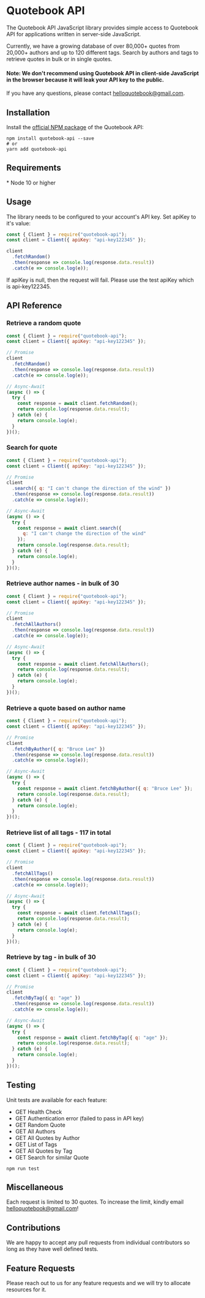 # Quotebook API

The Quotebook API JavaScript library provides simple access to Quotebook API for applications written in server-side JavaScript.

Currently, we have a growing database of over 80,000+ quotes from 20,000+ authors and up to 120 different tags. Search by authors and tags to retrieve quotes in bulk or in single quotes.

#### Note: We don't recommend using Quotebook API in client-side JavaScript in the browser because it will leak your API key to the public.

If you have any questions, please contact helloquotebook@gmail.com.

## Installation

Install the [official NPM package](https://www.npmjs.com/package/quotebook-api) of the Quotebook API:

```
npm install quotebook-api --save
# or
yarn add quotebook-api
```

## Requirements

\* Node 10 or higher

## Usage

The library needs to be configured to your account's API key. Set apiKey to it's value:

```javascript
const { Client } = require("quotebook-api");
const client = Client({ apiKey: "api-key122345" });

client
  .fetchRandom()
  .then(response => console.log(response.data.result))
  .catch(e => console.log(e));
```

If apiKey is null, then the request will fail. Please use the test apiKey which is api-key122345.

## API Reference

### Retrieve a random quote

```javascript
const { Client } = require("quotebook-api");
const client = Client({ apiKey: "api-key122345" });

// Promise
client
  .fetchRandom()
  .then(response => console.log(response.data.result))
  .catch(e => console.log(e));

// Async-Await
(async () => {
  try {
    const response = await client.fetchRandom();
    return console.log(response.data.result);
  } catch (e) {
    return console.log(e);
  }
})();
```

### Search for quote

```javascript
const { Client } = require("quotebook-api");
const client = Client({ apiKey: "api-key122345" });

// Promise
client
  .search({ q: "I can't change the direction of the wind" })
  .then(response => console.log(response.data.result))
  .catch(e => console.log(e));

// Async-Await
(async () => {
  try {
    const response = await client.search({
      q: "I can't change the direction of the wind"
    });
    return console.log(response.data.result);
  } catch (e) {
    return console.log(e);
  }
})();
```

### Retrieve author names - in bulk of 30

```javascript
const { Client } = require("quotebook-api");
const client = Client({ apiKey: "api-key122345" });

// Promise
client
  .fetchAllAuthors()
  .then(response => console.log(response.data.result))
  .catch(e => console.log(e));

// Async-Await
(async () => {
  try {
    const response = await client.fetchAllAuthors();
    return console.log(response.data.result);
  } catch (e) {
    return console.log(e);
  }
})();
```

### Retrieve a quote based on author name

```javascript
const { Client } = require("quotebook-api");
const client = Client({ apiKey: "api-key122345" });

// Promise
client
  .fetchByAuthor({ q: "Bruce Lee" })
  .then(response => console.log(response.data.result))
  .catch(e => console.log(e));

// Async-Await
(async () => {
  try {
    const response = await client.fetchByAuthor({ q: "Bruce Lee" });
    return console.log(response.data.result);
  } catch (e) {
    return console.log(e);
  }
})();
```

### Retrieve list of all tags - 117 in total

```javascript
const { Client } = require("quotebook-api");
const client = Client({ apiKey: "api-key122345" });

// Promise
client
  .fetchAllTags()
  .then(response => console.log(response.data.result))
  .catch(e => console.log(e));

// Async-Await
(async () => {
  try {
    const response = await client.fetchAllTags();
    return console.log(response.data.result);
  } catch (e) {
    return console.log(e);
  }
})();
```

### Retrieve by tag - in bulk of 30

```javascript
const { Client } = require("quotebook-api");
const client = Client({ apiKey: "api-key122345" });

// Promise
client
  .fetchByTag({ q: "age" })
  .then(response => console.log(response.data.result))
  .catch(e => console.log(e));

// Async-Await
(async () => {
  try {
    const response = await client.fetchByTag({ q: "age" });
    return console.log(response.data.result);
  } catch (e) {
    return console.log(e);
  }
})();
```

## Testing

Unit tests are available for each feature:

- GET Health Check
- GET Authentication error (failed to pass in API key)
- GET Random Quote
- GET All Authors
- GET All Quotes by Author
- GET List of Tags
- GET All Quotes by Tag
- GET Search for similar Quote

```
npm run test
```

## Miscellaneous

Each request is limited to 30 quotes. To increase the limit, kindly email helloquotebook@gmail.com!

## Contributions

We are happy to accept any pull requests from individual contributors so long as they have well defined tests.

## Feature Requests

Please reach out to us for any feature requests and we will try to allocate resources for it.
